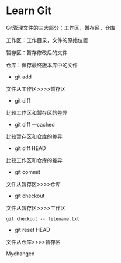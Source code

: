 # Learn Git
Git管理文件的三大部分：工作区，暂存区，仓库

工作区：工作目录，文件的原始位置

暂存区：暂存修改后的文件

仓库：保存最终版本库中的文件



- git add

文件从工作区>>>>暂存区



- git diff

比较工作区和暂存区的差异



- git diff —cached

比较暂存区和仓库的差异



- git diff HEAD

比较工作区和仓库的差异



- git commit

文件从暂存区>>>>仓库



- git checkout

文件从暂存区>>>>工作区

```shell
git checkout -- filename.txt
```



- git reset HEAD

文件从仓库>>>>暂存区





Mychanged